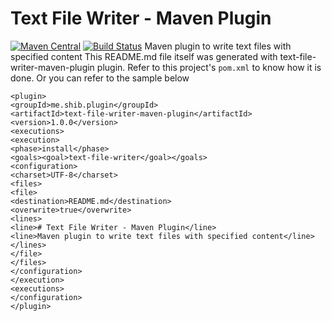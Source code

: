# Text File Writer - Maven Plugin
[![Maven Central](https://maven-badges.herokuapp.com/maven-central/me.shib.plugin/text-file-writer-maven-plugin/badge.svg)](https://maven-badges.herokuapp.com/maven-central/me.shib.plugin/text-file-writer-maven-plugin)
[![Build Status](https://gitlab.com/shibme/text-file-writer-maven-plugin/badges/master/pipeline.svg)](https://gitlab.com/shibme/text-file-writer-maven-plugin/pipelines)
Maven plugin to write text files with specified content
This README.md file itself was generated with text-file-writer-maven-plugin plugin. Refer to this project's `pom.xml` to know how it is done.
Or you can refer to the sample below
```
<plugin>
<groupId>me.shib.plugin</groupId>
<artifactId>text-file-writer-maven-plugin</artifactId>
<version>1.0.0</version>
<executions>
<execution>
<phase>install</phase>
<goals><goal>text-file-writer</goal></goals>
<configuration>
<charset>UTF-8</charset>
<files>
<file>
<destination>README.md</destination>
<overwrite>true</overwrite>
<lines>
<line># Text File Writer - Maven Plugin</line>
<line>Maven plugin to write text files with specified content</line>
</lines>
</file>
</files>
</configuration>
</execution>
<executions>
</configuration>
</plugin>
```

